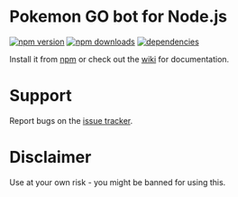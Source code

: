 # Pokemon GO bot for Node.js
[![npm version](https://img.shields.io/npm/v/tru-pokemongo.svg)](https://npmjs.com/package/tru-pokemongo)
[![npm downloads](https://img.shields.io/npm/dm/tru-pokemongo.svg)](https://npmjs.com/package/tru-pokemongo)
[![dependencies](https://img.shields.io/david/TruCraft/tru-pokemongo.svg)](https://david-dm.org/TruCraft/tru-pokemongo)

Install it from [npm](https://www.npmjs.com/package/tru-pokemongo) or check out the [wiki](https://github.com/TruCraft/tru-pokemongo/wiki) for documentation.

# Support

Report bugs on the [issue tracker](https://github.com/TruCraft/tru-pokemongo/issues).

# Disclaimer

Use at your own risk - you might be banned for using this.
